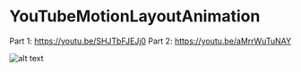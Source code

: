 # YouTubeMotionLayoutAnimation

Part 1: https://youtu.be/SHJTbFJEJj0
Part 2: https://youtu.be/aMrrWuTuNAY

![alt text](https://i.postimg.cc/HxhS9020/YT-Motion-Layout.png)
